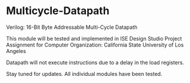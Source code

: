 # Multicycle-Datapath
Verilog: 16-Bit Byte Addressable Multi-Cycle Datapath

This module will be tested and implemented in ISE Design Studio 
Project Assignment for Computer Organization: California State University of Los Angeles

Datapath will not execute instructions due to a delay in the load registers. 

Stay tuned for updates. All individual modules have been tested. 
